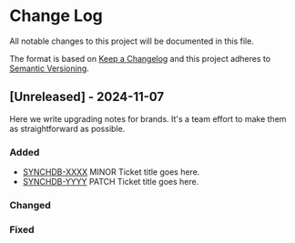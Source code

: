 # Change Log
All notable changes to this project will be documented in this file.
 
The format is based on [Keep a Changelog](http://keepachangelog.com/)
and this project adheres to [Semantic Versioning](http://semver.org/).
 
## [Unreleased] - 2024-11-07
 
Here we write upgrading notes for brands. It's a team effort to make them as
straightforward as possible.
 
### Added
- [SYNCHDB-XXXX](https://docs.synchdb.com)
  MINOR Ticket title goes here.
- [SYNCHDB-YYYY](https://docs.synchdb.com)
  PATCH Ticket title goes here.
 
### Changed
 
### Fixed